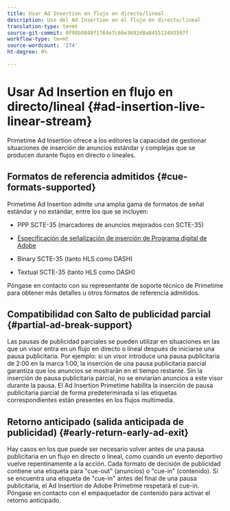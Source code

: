 ```yaml
---
title: Usar Ad Insertion en flujo en directo/lineal
description: Uso del Ad Insertion en el flujo en directo/lineal
translation-type: tm+mt
source-git-commit: 0f98b9848f1764e7c66e3692d8a845513493597f
workflow-type: tm+mt
source-wordcount: '274'
ht-degree: 0%

---
```



# Usar Ad Insertion en flujo en directo/lineal {#ad-insertion-live-linear-stream}

Primetime Ad Insertion ofrece a los editores la capacidad de gestionar situaciones de inserción de anuncios estándar y complejas que se producen durante flujos en directo o lineales.

## Formatos de referencia admitidos {#cue-formats-supported}

Primetime Ad Insertion admite una amplia gama de formatos de señal estándar y no estándar, entre los que se incluyen:

* PPP SCTE-35 (marcadores de anuncios mejorados con SCTE-35)

* [Especificación de señalización de inserción de Programa digital de Adobe](https://www.adobe.com/content/dam/acom/en/devnet/primetime/PrimetimeDigitalProgramInsertionSignalingSpecification.pdf)

* Binary SCTE-35 (tanto HLS como DASH)

* Textual SCTE-35 (tanto HLS como DASH)

Póngase en contacto con su representante de soporte técnico de Primetime para obtener más detalles u otros formatos de referencia admitidos.

## Compatibilidad con Salto de publicidad parcial {#partial-ad-break-support}

Las pausas de publicidad parciales se pueden utilizar en situaciones en las que un visor entra en un flujo en directo o lineal después de iniciarse una pausa publicitaria.  Por ejemplo: si un visor introduce una pausa publicitaria de 2:00 en la marca 1:00, la inserción de una pausa publicitaria parcial garantiza que los anuncios se mostrarán en el tiempo restante. Sin la inserción de pausa publicitaria parcial, no se enviarían anuncios a este visor durante la pausa. El Ad Insertion Primetime habilita la inserción de pausa publicitaria parcial de forma predeterminada si las etiquetas correspondientes están presentes en los flujos multimedia.

## Retorno anticipado (salida anticipada de publicidad) {#early-return-early-ad-exit}

Hay casos en los que puede ser necesario volver antes de una pausa publicitaria en un flujo en directo o lineal, como cuando un evento deportivo vuelve repentinamente a la acción. Cada formato de decisión de publicidad contiene una etiqueta para &quot;cue-out&quot; (anuncios) o &quot;cue-in&quot; (contenido).  Si se encuentra una etiqueta de &quot;cue-in&quot; antes del final de una pausa publicitaria, el Ad Insertion de Adobe Primetime respetará el cue-in.  Póngase en contacto con el empaquetador de contenido para activar el retorno anticipado.
